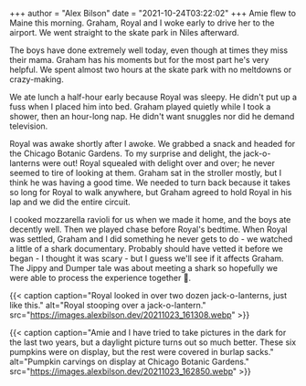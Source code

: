 +++
author = "Alex Bilson"
date = "2021-10-24T03:22:02"
+++
Amie flew to Maine this morning. Graham, Royal and I woke early to drive her to the airport. We went straight to the skate park in Niles afterward.

The boys have done extremely well today, even though at times they miss their mama. Graham has his moments but for the most part he's very helpful. We spent almost two hours at the skate park with no meltdowns or crazy-making.

We ate lunch a half-hour early because Royal was sleepy. He didn't put up a fuss when I placed him into bed. Graham played quietly while I took a shower, then an hour-long nap. He didn't want snuggles nor did he demand television.

Royal was awake shortly after I awoke. We grabbed a snack and headed for the Chicago Botanic Gardens. To my surprise and delight, the jack-o-lanterns were out! Royal squealed with delight over and over; he never seemed to tire of looking at them. Graham sat in the stroller mostly, but I think he was having a good time. We needed to turn back because it takes so long for Royal to walk anywhere, but Graham agreed to hold Royal in his lap and we did the entire circuit.

I cooked mozzarella ravioli for us when we made it home, and the boys ate decently well. Then we played chase before Royal's bedtime. When Royal was settled, Graham and I did something he never gets to do - we watched a little of a shark documentary. Probably should have vetted it before we began - I thought it was scary - but I guess we'll see if it affects Graham. The Jippy and Dumper tale was about meeting a shark so hopefully we were able to process the experience together 🤞.

{{< caption caption="Royal looked in over two dozen jack-o-lanterns, just like this." alt="Royal stooping over a jack-o-lantern." src="https://images.alexbilson.dev/20211023_161308.webp" >}}

{{< caption caption="Amie and I have tried to take pictures in the dark for the last two years, but a daylight picture turns out so much better. These six pumpkins were on display, but the rest were covered in burlap sacks." alt="Pumpkin carvings on display at Chicago Botanic Gardens." src="https://images.alexbilson.dev/20211023_162850.webp" >}}
